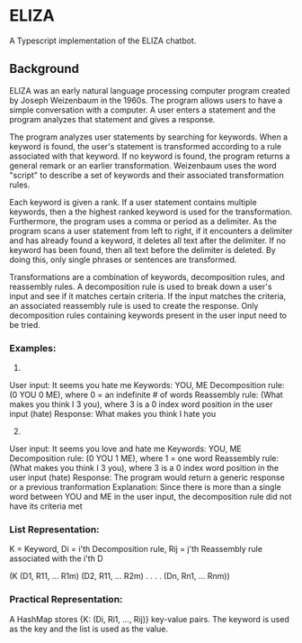# ELIZA

A Typescript implementation of the ELIZA chatbot.

## Background

ELIZA was an early natural language processing computer program created by Joseph Weizenbaum
in the 1960s. The program allows users to have a simple conversation with a computer. A user 
enters a statement and the program analyzes that statement and gives a response.

The program analyzes user statements by searching for keywords. When a keyword is found,
the user's statement is transformed according to a rule associated with that keyword.
If no keyword is found, the program returns a general remark or an earlier transformation.
Weizenbaum uses the word "script" to describe a set of keywords and their associated
transformation rules.

Each keyword is given a rank. If a user statement contains multiple keywords, then a the highest
ranked keyword is used for the transformation. Furthermore, the program uses a comma or period 
as a delimiter. As the program scans a user statement from left to right, if it encounters a
delimiter and has already found a keyword, it deletes all text after the delimiter. If no
keyword has been found, then all text before the delimiter is deleted. By doing this, only
single phrases or sentences are transformed.  

Transformations are a combination of keywords, decomposition rules, and reassembly rules.
A decomposition rule is used to break down a user's input and see if it matches certain criteria. 
If the input matches the criteria, an associated reassembly rule is used to create the response.
Only decomposition rules containing keywords present in the user input need to be tried.

### Examples:

1.
User input: It seems you hate me
Keywords: YOU, ME
Decomposition rule: (0 YOU 0 ME), where 0 = an indefinite # of words
Reassembly rule: (What makes you think I 3 you), where 3 is a 0 index word 
                                                position in the user input (hate)
Response: What makes you think I hate you

2.
User input: It seems you love and hate me
Keywords: YOU, ME
Decomposition rule: (0 YOU 1 ME), where 1 = one word
Reassembly rule: (What makes you think I 3 you), where 3 is a 0 index word 
                                                position in the user input (hate)
Response: The program would return a generic response or a previous tranformation
Explanation: Since there is more than a single word between YOU and ME in the user input,
             the decomposition rule did not have its criteria met

### List Representation:
K = Keyword, Di = i'th Decomposition rule, Rij = j'th Reassembly rule associated with the i'th D

(K  (D1, R11, ... R1m)
    (D2, R11, ... R2m)
    .             .
    .             .
    (Dn, Rn1, ... Rnm))

### Practical Representation:
A HashMap stores {K: (Di, Ri1, ..., Rij)} key-value pairs. The keyword is used as the key and the
list is used as the value.


